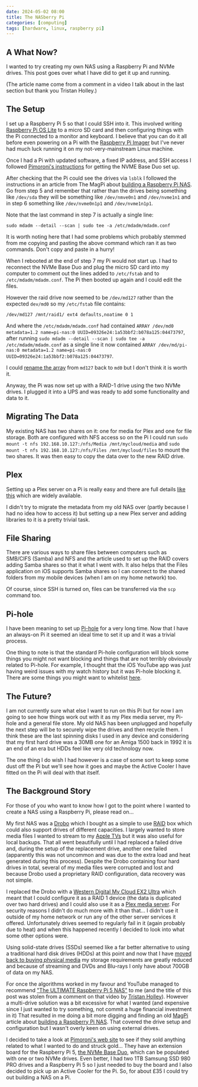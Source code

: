 ```yaml
---
date: 2024-05-02 08:00
title: The NASberry Pi
categories: [computing]
tags: [hardware, linux, raspberry pi]
---
```


## A What Now?

I wanted to try creating my own NAS using a Raspberry Pi and NVMe drives. This post goes over what I have did to get it up and running.

(The article name come from a comment in a video I talk about in the last section but thank you Tristan Holley.)

## The Setup

I set up a Raspberry Pi 5 so that I could SSH into it. This involved writing [Raspberry Pi OS Lite](https://www.raspberrypi.com/software/operating-systems/) to a micro SD card and then configuring things with the Pi connected to a monitor and keyboard. I believe that you can do it all before even powering on a Pi with the [Raspberry Pi Imager](https://www.raspberrypi.com/software/) but I've never had much luck running it on my not-very-mainstream Linux machine.

Once I had a Pi with updated software, a fixed IP address, and SSH access I followed [Pimoroni's instructions](https://learn.pimoroni.com/article/getting-started-with-nvme-base-duo#checking-base-installation) for getting the NVME Base Duo set up.

After checking that the Pi could see the drives via `lsblk` I followed the instructions in an article from The MagPi about [building a Raspberry Pi NAS](https://magpi.raspberrypi.com/articles/build-a-raspberry-pi-nas). Go from step 5 and remember that rather than the drives being something like `/dev/sda` they will be something like `/dev/nmve0n1` and `/dev/nvme1n1` and in step 6 something like `/dev/nvme0n1p1` and `/dev/nvme1n1p1`.

Note that the last command in step 7 is actually a single line:

`sudo mdadm --detail --scan | sudo tee -a /etc/mdadm/mdadm.conf`

It is worth noting here that I had some problems which probably stemmed from me copying and pasting the above command which ran it as two commands. Don't copy and paste in a hurry!

When I rebooted at the end of step 7 my Pi would not start up. I had to reconnect the NVMe Base Duo and plug the micro SD card into my computer to comment out the lines added to `/etc/fstab` and to `/etc/mdadm/mdadm.conf`. The Pi then booted up again and I could edit the files.

However the raid drive now seemed to be `/dev/md127` rather than the expected `dev/md0` so my `/etc/fstab` file contains:

`/dev/md127 /mnt/raid1/ ext4 defaults,noatime 0 1`

And where the `/etc/mdadm/mdadm.conf` had contained `ARRAY /dev/md0 metadata=1.2 name=pi-nas:0 UUID=09326e24:1a53bbf2:b078a125:04473797`, after running `sudo mdadm --detail --scan | sudo tee -a /etc/mdadm/mdadm.conf` as a single line it now contained `ARRAY /dev/md/pi-nas:0 metadata=1.2 name=pi-nas:0 UUID=09326e24:1a53bbf2:b078a125:04473797`.

I could [rename the array](https://www.cyberciti.biz/faq/linux-server-rename-an-mdadm-raid-array/) from `md127` back to `md0` but I don't think it is worth it.

Anyway, the Pi was now set up with a RAID-1 drive using the two NVMe drives. I plugged it into a UPS and was ready to add some functionality and data to it.

## Migrating The Data

My existing NAS has two shares on it: one for media for Plex and one for file storage. Both are configured with NFS access so on the Pi I could run `sudo mount -t nfs 192.168.10.127:/nfs/Media /mnt/mycloud/media` and `sudo mount -t nfs 192.168.10.127:/nfs/Files /mnt/mycloud/files` to mount the two shares. It was then easy to copy the data over to the new RAID drive.

## Plex

Setting up a Plex server on a Pi is really easy and there are full details [like this](https://raspians.com/setup-a-raspberry-pi-plex-server/) which are widely available.

I didn't try to migrate the metadata from my old NAS over (partly because I had no idea how to access it) but setting up a new Plex server and adding libraries to it is a pretty trivial task.

## File Sharing

There are various ways to share files between computers such as SMB/CIFS (Samba) and NFS and the article used to set up the RAID covers adding Samba shares so that it what I went with. It also helps that the Files application on iOS supports Samba shares so I can connect to the shared folders from my mobile devices (when I am on my home network) too.

Of course, since SSH is turned on, files can be transferred via the `scp` command too.

## Pi-hole

I have been meaning to set up [Pi-hole](https://pi-hole.net/) for a very long time. Now that I have an always-on Pi it seemed an ideal time to set it up and it was a trivial process.

One thing to note is that the standard Pi-hole configuration will block some things you might not want blocking and things that are not terribly obviously related to Pi-hole. For example, I thought that the iOS YouTube app was just having weird issues with my watch history but it was Pi-hole blocking it. There are some things you might want to whitelist [here](https://discourse.pi-hole.net/t/commonly-whitelisted-domains/212).

## The Future?

I am not currently sure what else I want to run on this Pi but for now I am going to see how things work out with it as my Plex media server, my Pi-hole and a general file store. My old NAS has been unplugged and hopefully the next step will be to securely wipe the drives and then recycle them. I think these are the last spinning disks I used in any device and considering that my first hard drive was a 30MB one for an Amiga 1500 back in 1992 it is an end of an era but HDDs feel like very old technology now.  

The one thing I do wish I had however is a case of some sort to keep some dust off the Pi but we'll see how it goes and maybe the Active Cooler I have fitted on the Pi will deal with that itself.

## The Background Story

For those of you who want to know how I got to the point where I wanted to create a NAS using a Raspberry Pi, please read on...

My first NAS was a [Drobo](https://en.wikipedia.org/wiki/Drobo) which I bought as a simple to use [RAID](https://en.wikipedia.org/wiki/RAID) box which could also support drives of different capacities. I largely wanted to store media files I wanted to stream to my [Apple TVs](https://en.wikipedia.org/wiki/Apple_TV) but it was also useful for local backups. That all went beautifully until I had replaced a failed drive and, during the setup of the replacement drive, another one failed (apparently this was not uncommon and was due to the extra load and heat generated during this process). Despite the Drobo containing four hard drives in total, several of my media files were corrupted and lost and because Drobo used a proprietary RAID configuration, data recovery was not simple.

I replaced the Drobo with a [Western Digital My Cloud EX2 Ultra](https://www.westerndigital.com/products/network-attached-storage/wd-my-cloud-expert-series-ex2-ultra) which meant that I could configure it as a RAID 1 device (the data is duplicated over two hard drives) and I could also use it as a [Plex media server](https://www.plex.tv/). For security reasons I didn't do much more with it than that... I didn't use it outside of my home network or run any of the other server services it offered. Unfortunately drives seemed to regularly fail in it (again probably due to heat) and when this happened recently I decided to look into what some other options were.

Using solid-state drives (SSDs) seemed like a far better alternative to using a traditional hard disk drives (HDDs) at this point and now that I have [moved back to buying physical media](https://blog.sgawolf.com/post/2023-12-26-from-digital-to-physical-media) my storage requirements are greatly reduced and because of streaming and DVDs and Blu-rays I only have about 700GB of data on my NAS.

For once the algorithms worked in my favour and YouTube managed to recommend ["The ULTIMATE Raspberry Pi 5 NAS"](https://www.youtube.com/watch?v=l30sADfDiM8) to me (and the title of this post was stolen from a comment on that video by [Tristan Holley](https://www.youtube.com/@TristanHolley)). However a multi-drive solution was a bit excessive for what I wanted (and expensive since I just wanted to try something, not commit a huge financial investment in it) That resulted in me doing a bit more digging and finding an old [MagPi](https://magpi.raspberrypi.com) article about [building a Raspberry Pi NAS](https://magpi.raspberrypi.com/articles/build-a-raspberry-pi-nas). That covered the drive setup and configuration but I wasn't overly keen on using external drives.

I decided to take a look at [Pimoroni's web site](https://shop.pimoroni.com) to see if they sold anything related to what I wanted to do and struck gold... They have an extension board for the Raspberry Pi 5, [the NVMe Base Duo](https://shop.pimoroni.com/products/nvme-base-duo-for-raspberry-pi-5), which can be populated with one or two NVMe drives. Even better, I had two 1TB Samsung SSD 980 PRO drives and a Raspberry Pi 5 so I just needed to buy the board and I also decided to pick up an Active Cooler for the Pi. So, for about £35 I could try out building a NAS on a Pi.


